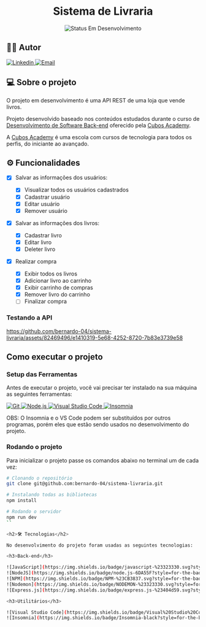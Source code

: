 <h1 align="center">Sistema de Livraria</h1>

<p align="center">
	<img alt="Status Em Desenvolvimento" src="https://img.shields.io/badge/STATUS-EM%20DESENVOLVIMENTO-green">
</p>

<h2>🧙‍♂️ Autor</h2>

<a href="https://www.linkedin.com/in/bernardo-cruz-dev/">
<img alt="Linkedin" src="https://img.shields.io/badge/linkedin-%230077B5.svg?style=for-the-badge&logo=linkedin&logoColor=white">
</a>

<a href="mailto:bernardo.bcruz@gmail.com">
<img alt="Email" src="https://img.shields.io/badge/Gmail-D14836?style=for-the-badge&logo=gmail&logoColor=white">
</a>

<h2> 💻 Sobre o projeto</h2>

O projeto em desenvolvimento é uma API REST de uma loja que vende livros.

Projeto desenvolvido baseado nos conteúdos estudados durante o curso de [Desenvolvimento de Software Back-end](https://cubos.academy/cursos/desenvolvimento-de-software) oferecido pela [Cubos Academy](https://cubos.academy/).

A [Cubos Academy](https://cubos.academy/) é uma escola com cursos de tecnologia para todos os perfis, do iniciante ao avançado.

<h2> ⚙️ Funcionalidades</h2>

-   [x] Salvar as informações dos usuários:

    -   [x] Visualizar todos os usuários cadastrados
    -   [x] Cadastrar usuário
    -   [x] Editar usuário
    -   [x] Remover usuário

-   [x] Salvar as informações dos livros:

    -   [x] Cadastrar livro
    -   [x] Editar livro
    -   [x] Deleter livro

-   [x] Realizar compra
    -   [x] Exibir todos os livros
    -   [x] Adicionar livro ao carrinho
    -   [x] Exibir carrinho de compras
    -   [x] Remover livro do carrinho
    -   [ ] Finalizar compra

<h3>Testando a API</h3>

https://github.com/bernardo-04/sistema-livraria/assets/82469496/e1410319-5e68-4252-8720-7b83e3739e58

<h2>Como executar o projeto</h2>

<h3>Setup das Ferramentas</h3>

Antes de executar o projeto, você vai precisar ter instalado na sua máquina as seguintes ferramentas:

<a href="https://git-scm.com">
<img alt="Git" src="https://img.shields.io/badge/git-%23F05033.svg?style=for-the-badge&logo=git&logoColor=white">
</a>

<a href="https://nodejs.org/en/">
<img alt="Node.js" src="https://img.shields.io/badge/Node.js-43853D?style=for-the-badge&logo=node.js&logoColor=white">
</a>

<a href="https://code.visualstudio.com/">
<img alt="Visual Studio Code" src="https://img.shields.io/badge/VS%20Code-0078d7.svg?style=for-the-badge&logo=visual-studio-code&logoColor=white">
</a>

<a href="https://insomnia.rest/download">
<img alt="Insomnia" src="https://img.shields.io/badge/Insomnia-black?style=for-the-badge&logo=insomnia&logoColor=5849BE">
</a>

OBS: O Insomnia e o VS Code podem ser substituídos por outros programas, porém eles que estão sendo usados no desenvolvimento do projeto.

<h3>Rodando o projeto</h3>

Para inicializar o projeto passe os comandos abaixo no terminal um de cada vez:

```bash
# Clonando o repositório
git clone git@github.com:bernardo-04/sistema-livraria.git

# Instalando todas as bibliotecas
npm install

# Rodando o servidor
npm run dev
``

<h2>🛠 Tecnologias</h2>

No desenvolvimento do projeto foram usadas as seguintes tecnologias:

<h3>Back-end</h3>

![JavaScript](https://img.shields.io/badge/javascript-%23323330.svg?style=for-the-badge&logo=javascript&logoColor=%23F7DF1E)
![NodeJS](https://img.shields.io/badge/node.js-6DA55F?style=for-the-badge&logo=node.js&logoColor=white)
![NPM](https://img.shields.io/badge/NPM-%23CB3837.svg?style=for-the-badge&logo=npm&logoColor=white)
![Nodemon](https://img.shields.io/badge/NODEMON-%23323330.svg?style=for-the-badge&logo=nodemon&logoColor=%BBDEAD)
![Express.js](https://img.shields.io/badge/express.js-%23404d59.svg?style=for-the-badge&logo=express&logoColor=%2361DAFB)

<h3>Utilitários</h3>

![Visual Studio Code](https://img.shields.io/badge/Visual%20Studio%20Code-0078d7.svg?style=for-the-badge&logo=visual-studio-code&logoColor=white)
![Insomnia](https://img.shields.io/badge/Insomnia-black?style=for-the-badge&logo=insomnia&logoColor=5849BE)
